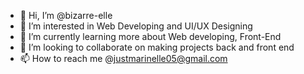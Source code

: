 - 👋 Hi, I’m @bizarre-elle
- 👀 I’m interested in Web Developing and UI/UX Designing
- 🌱 I’m currently learning more about Web developing, Front-End 
- 💞️ I’m looking to collaborate on making projects back and front end
- 📫 How to reach me @justmarinelle05@gmail.com

<!---
bizzare-elle/bizzare-elle is a ✨ special ✨ repository because its `README.md` (this file) appears on your GitHub profile.
You can click the Preview link to take a look at your changes.
--->
